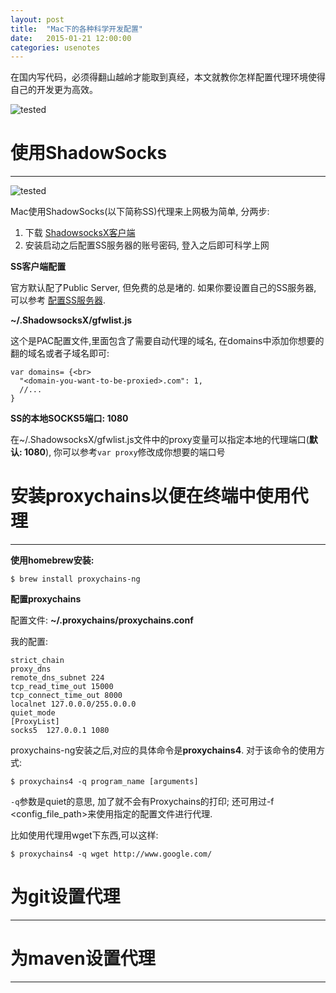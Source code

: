 ```yaml
---
layout: post
title:  "Mac下的各种科学开发配置"
date:   2015-01-21 12:00:00
categories: usenotes
---
```


在国内写代码，必须得翻山越岭才能取到真经，本文就教你怎样配置代理环境使得自己的开发更为高效。

![tested](https://img.shields.io/badge/本文所述方法在Mac_OS_X_10.10-通过了验证-brightgreen.svg)

# 使用ShadowSocks
---

![tested](https://img.shields.io/badge/推荐的ShadowSocksX版本:-2.6.2-0088ff.svg)

Mac使用ShadowSocks(以下简称SS)代理来上网极为简单, 分两步:

1. 下载 [ShadowsocksX客户端](https://sourceforge.net/projects/shadowsocksgui/)
2. 安装启动之后配置SS服务器的账号密码, 登入之后即可科学上网

**SS客户端配置**

官方默认配了Public Server, 但免费的总是堵的. 如果你要设置自己的SS服务器, 可以参考 [配置SS服务器]().

 **~/.ShadowsocksX/gfwlist.js**

这个是PAC配置文件,里面包含了需要自动代理的域名, 在domains中添加你想要的翻的域名或者子域名即可:

```
var domains= {<br>
  "<domain-you-want-to-be-proxied>.com": 1,
  //...
}
```

**SS的本地SOCKS5端口: 1080**

在~/.ShadowsocksX/gfwlist.js文件中的proxy变量可以指定本地的代理端口(**默认: 1080**), 你可以参考`var proxy`修改成你想要的端口号

# 安装proxychains以便在终端中使用代理
---

**使用homebrew安装:**

```
$ brew install proxychains-ng
```

**配置proxychains**

配置文件: **~/.proxychains/proxychains.conf**

我的配置:

```
strict_chain
proxy_dns
remote_dns_subnet 224
tcp_read_time_out 15000
tcp_connect_time_out 8000
localnet 127.0.0.0/255.0.0.0
quiet_mode
[ProxyList]
socks5  127.0.0.1 1080
```

proxychains-ng安装之后,对应的具体命令是**proxychains4**. 对于该命令的使用方式:

```
$ proxychains4 -q program_name [arguments]
```

`-q`参数是quiet的意思, 加了就不会有Proxychains的打印; 还可用过-f <config_file_path>来使用指定的配置文件进行代理.

比如使用代理用wget下东西,可以这样:

```
$ proxychains4 -q wget http://www.google.com/
```

# 为git设置代理
---

# 为maven设置代理
---

